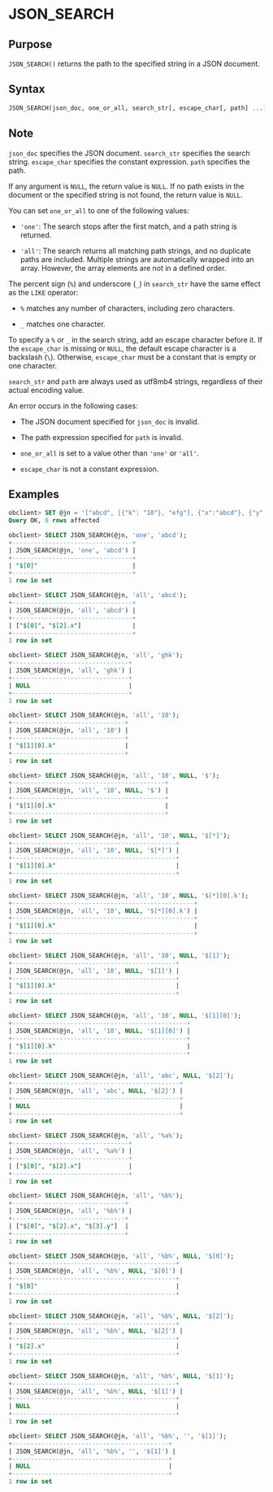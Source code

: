 # JSON_SEARCH

## Purpose

`JSON_SEARCH()` returns the path to the specified string in a JSON document.

## Syntax

```sql
JSON_SEARCH(json_doc, one_or_all, search_str[, escape_char[, path] ...])
```

## Note

`json_doc` specifies the JSON document. `search_str` specifies the search string. `escape_char` specifies the constant expression. `path` specifies the path.

If any argument is `NULL`, the return value is `NULL`. If no path exists in the document or the specified string is not found, the return value is `NULL`.

You can set `one_or_all` to one of the following values:

* `'one'`: The search stops after the first match, and a path string is returned.

* `'all'`: The search returns all matching path strings, and no duplicate paths are included. Multiple strings are automatically wrapped into an array. However, the array elements are not in a defined order.

The percent sign (`%`) and underscore (`_`) in `search_str` have the same effect as the `LIKE` operator:

* `%` matches any number of characters, including zero characters.

* `_` matches one character.

To specify a `%` or `_` in the search string, add an escape character before it. If the `escape_char` is missing or `NULL`, the default escape character is a backslash (`\`). Otherwise, `escape_char` must be a constant that is empty or one character.

`search_str` and `path` are always used as utf8mb4 strings, regardless of their actual encoding value.

An error occurs in the following cases:

* The JSON document specified for `json_doc` is invalid.

* The path expression specified for `path` is invalid.

* `one_or_all` is set to a value other than `'one'` or `'all'`.

* `escape_char` is not a constant expression.

## Examples

```sql
obclient> SET @jn = '["abcd", [{"k": "10"}, "efg"], {"x":"abcd"}, {"y":"cdef"}]';
Query OK, 0 rows affected

obclient> SELECT JSON_SEARCH(@jn, 'one', 'abcd');
+---------------------------------+
| JSON_SEARCH(@jn, 'one', 'abcd') |
+---------------------------------+
| "$[0]"                          |
+---------------------------------+
1 row in set

obclient> SELECT JSON_SEARCH(@jn, 'all', 'abcd');
+---------------------------------+
| JSON_SEARCH(@jn, 'all', 'abcd') |
+---------------------------------+
| ["$[0]", "$[2].x"]              |
+---------------------------------+
1 row in set

obclient> SELECT JSON_SEARCH(@jn, 'all', 'ghk');
+--------------------------------+
| JSON_SEARCH(@jn, 'all', 'ghk') |
+--------------------------------+
| NULL                           |
+--------------------------------+
1 row in set

obclient> SELECT JSON_SEARCH(@jn, 'all', '10');
+-------------------------------+
| JSON_SEARCH(@jn, 'all', '10') |
+-------------------------------+
| "$[1][0].k"                   |
+-------------------------------+
1 row in set

obclient> SELECT JSON_SEARCH(@jn, 'all', '10', NULL, '$');
+------------------------------------------+
| JSON_SEARCH(@jn, 'all', '10', NULL, '$') |
+------------------------------------------+
| "$[1][0].k"                              |
+------------------------------------------+
1 row in set

obclient> SELECT JSON_SEARCH(@jn, 'all', '10', NULL, '$[*]');
+---------------------------------------------+
| JSON_SEARCH(@jn, 'all', '10', NULL, '$[*]') |
+---------------------------------------------+
| "$[1][0].k"                                 |
+---------------------------------------------+
1 row in set

obclient> SELECT JSON_SEARCH(@jn, 'all', '10', NULL, '$[*][0].k');
+--------------------------------------------------+
| JSON_SEARCH(@jn, 'all', '10', NULL, '$[*][0].k') |
+--------------------------------------------------+
| "$[1][0].k"                                      |
+--------------------------------------------------+
1 row in set

obclient> SELECT JSON_SEARCH(@jn, 'all', '10', NULL, '$[1]');
+---------------------------------------------+
| JSON_SEARCH(@jn, 'all', '10', NULL, '$[1]') |
+---------------------------------------------+
| "$[1][0].k"                                 |
+---------------------------------------------+
1 row in set

obclient> SELECT JSON_SEARCH(@jn, 'all', '10', NULL, '$[1][0]');
+------------------------------------------------+
| JSON_SEARCH(@jn, 'all', '10', NULL, '$[1][0]') |
+------------------------------------------------+
| "$[1][0].k"                                    |
+------------------------------------------------+
1 row in set

obclient> SELECT JSON_SEARCH(@jn, 'all', 'abc', NULL, '$[2]');
+----------------------------------------------+
| JSON_SEARCH(@jn, 'all', 'abc', NULL, '$[2]') |
+----------------------------------------------+
| NULL                                         |
+----------------------------------------------+
1 row in set

obclient> SELECT JSON_SEARCH(@jn, 'all', '%a%');
+--------------------------------+
| JSON_SEARCH(@jn, 'all', '%a%') |
+--------------------------------+
| ["$[0]", "$[2].x"]             |
+--------------------------------+
1 row in set

obclient> SELECT JSON_SEARCH(@jn, 'all', '%b%');
+-------------------------------+
| JSON_SEARCH(@jn, 'all', '%b%') |
+-------------------------------+
| ["$[0]", "$[2].x", "$[3].y"]  |
+-------------------------------+
1 row in set

obclient> SELECT JSON_SEARCH(@jn, 'all', '%b%', NULL, '$[0]');
+---------------------------------------------+
| JSON_SEARCH(@jn, 'all', '%b%', NULL, '$[0]') |
+---------------------------------------------+
| "$[0]"                                      |
+---------------------------------------------+
1 row in set

obclient> SELECT JSON_SEARCH(@jn, 'all', '%b%', NULL, '$[2]');
+---------------------------------------------+
| JSON_SEARCH(@jn, 'all', '%b%', NULL, '$[2]') |
+---------------------------------------------+
| "$[2].x"                                    |
+---------------------------------------------+
1 row in set

obclient> SELECT JSON_SEARCH(@jn, 'all', '%b%', NULL, '$[1]');
+---------------------------------------------+
| JSON_SEARCH(@jn, 'all', '%b%', NULL, '$[1]') |
+---------------------------------------------+
| NULL                                        |
+---------------------------------------------+
1 row in set

obclient> SELECT JSON_SEARCH(@jn, 'all', '%b%', '', '$[1]');
+-------------------------------------------+
| JSON_SEARCH(@jn, 'all', '%b%', '', '$[1]') |
+-------------------------------------------+
| NULL                                      |
+-------------------------------------------+
1 row in set
```
